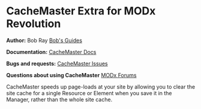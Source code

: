 CacheMaster Extra for MODx Revolution
=======================================

**Author:** Bob Ray [Bob's Guides](https://bobsguides.com)

**Documentation:** [CacheMaster Docs](https://bobsguides.com/cachemaster-tutorial.html)

**Bugs and requests:** [CacheMaster Issues](https://github.com/BobRay/CacheMaster/issues)

**Questions about using CacheMaster** [MODx Forums](https://community.modx.com)

CacheMaster speeds up page-loads at your site by allowing you to clear the site cache for a single Resource or Element when you save it in the Manager, rather than the whole site cache.
